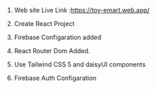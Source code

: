 1. Web site Live Link :https://toy-emart.web.app/

2. Create React Project  
3. Firebase Configaration added
4. React Router Dom Added.

5. Use Tailwind CSS 5 and daisyUI components
6. Firebase Auth Configaration